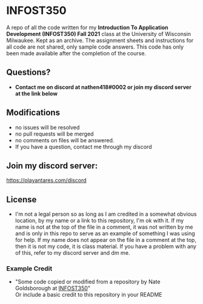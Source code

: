 # INFOST350
A repo of all the code written for my **Introduction To Application Development (INFOST350) Fall 2021** class at the University of Wisconsin Milwaukee. Kept as an archive. The assignment sheets and instructions for all code are not shared, only sample code answers. This code has only been made available after the completion of the course.


## Questions?
- **Contact me on discord at nathen418#0002 or join my discord server at the link below**

## Modifications
- no issues will be resolved
- no pull requests will be merged
- no comments on files will be answered.
- If you have a question, contact me through my discord

## Join my discord server:
https://playantares.com/discord

## License

- I'm not a legal person so as long as I am credited in a somewhat obvious location, by my name or a link to this repository, I'm ok with it. If my name is not at the top of the file in a comment, it was not written by me and is only in this repo to serve as an example of something I was using for help. If my name does not appear on the file in a comment at the top, then it is not my code, it is class material. If you have a problem with any of this, refer to my discord server and dm me.

### Example Credit
- "Some code copied or modified from a repository by Nate Goldsborough at [INFOST350](https://github.com/nathen418/INFOST350)"  
Or include a basic credit to this repository in your README